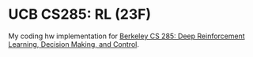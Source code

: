 # UCB CS285: RL (23F)
My coding hw implementation for [Berkeley CS 285: Deep Reinforcement Learning, Decision Making, and Control](http://rail.eecs.berkeley.edu/deeprlcourse/).


